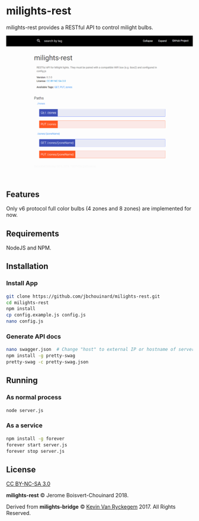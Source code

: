 # milights-rest

milights-rest provides a RESTful API to control milight bulbs.

![Screenshot](screenshot.png)

## Features

Only v6 protocol full color bulbs (4 zones and 8 zones) are implemented for now.

## Requirements
NodeJS and NPM. 

## Installation

### Install App
```bash
git clone https://github.com/jbchouinard/milights-rest.git
cd milights-rest
npm install
cp config.example.js config.js
nano config.js
```

### Generate API docs
```bash
nano swagger.json  # Change "host" to external IP or hostname of server if you want Swagger docs examples to work
npm install -g pretty-swag
pretty-swag -c pretty-swag.json
```

## Running

### As normal process

```bash
node server.js
```

###  As a service
```bash
npm install -g forever
forever start server.js
forever stop server.js
```

## License

[CC BY-NC-SA 3.0](https://creativecommons.org/licenses/by-nc-sa/3.0/)

**milights-rest**  &copy; Jerome Boisvert-Chouinard 2018.

Derived from **milights-bridge** &copy; [Kevin Van Ryckegem](http://signaware.com) 2017. All Rights Reserved.
